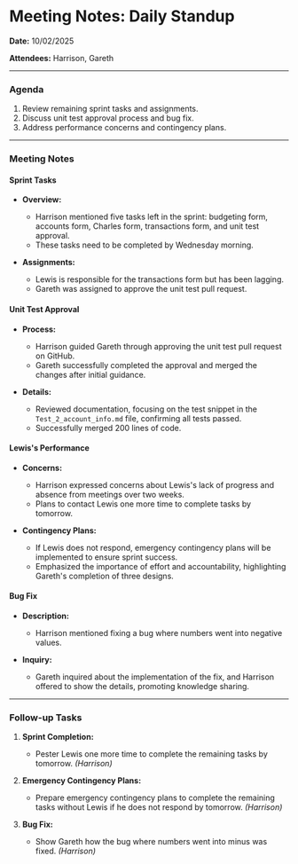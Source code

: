 # Meeting Notes: Daily Standup

**Date:** 10/02/2025

**Attendees:** Harrison, Gareth

---

### Agenda

1. Review remaining sprint tasks and assignments.
2. Discuss unit test approval process and bug fix.
3. Address performance concerns and contingency plans.

---

### Meeting Notes

#### Sprint Tasks

- **Overview:**
  - Harrison mentioned five tasks left in the sprint: budgeting form, accounts form, Charles form, transactions form, and unit test approval.
  - These tasks need to be completed by Wednesday morning.

- **Assignments:**
  - Lewis is responsible for the transactions form but has been lagging.
  - Gareth was assigned to approve the unit test pull request.

#### Unit Test Approval

- **Process:**
  - Harrison guided Gareth through approving the unit test pull request on GitHub.
  - Gareth successfully completed the approval and merged the changes after initial guidance.

- **Details:**
  - Reviewed documentation, focusing on the test snippet in the `Test_2_account_info.md` file, confirming all tests passed.
  - Successfully merged 200 lines of code.

#### Lewis's Performance

- **Concerns:**
  - Harrison expressed concerns about Lewis's lack of progress and absence from meetings over two weeks.
  - Plans to contact Lewis one more time to complete tasks by tomorrow.

- **Contingency Plans:**
  - If Lewis does not respond, emergency contingency plans will be implemented to ensure sprint success.
  - Emphasized the importance of effort and accountability, highlighting Gareth's completion of three designs.

#### Bug Fix

- **Description:**
  - Harrison mentioned fixing a bug where numbers went into negative values.

- **Inquiry:**
  - Gareth inquired about the implementation of the fix, and Harrison offered to show the details, promoting knowledge sharing.

---

### Follow-up Tasks

1. **Sprint Completion:**
   - Pester Lewis one more time to complete the remaining tasks by tomorrow. *(Harrison)*

2. **Emergency Contingency Plans:**
   - Prepare emergency contingency plans to complete the remaining tasks without Lewis if he does not respond by tomorrow. *(Harrison)*

3. **Bug Fix:**
   - Show Gareth how the bug where numbers went into minus was fixed. *(Harrison)*
